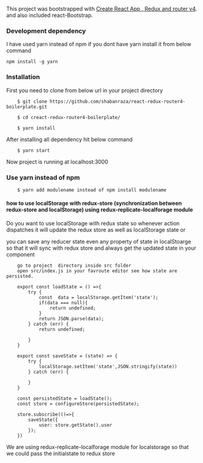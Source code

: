 This project was bootstrapped with [Create React App , Redux and router v4](https://github.com/facebookincubator/create-react-app).
and also included react-Bootstrap.


### Development dependency
I have used yarn instead of npm if you dont have yarn install it from below command

``` npm install -g yarn ```

### Installation
First you need to clone from below url in your project directory


```
    $ git clone https://github.com/shabanraza/react-redux-router4-boilerplate.git

    $ cd creact-redux-router4-boilerplate/

    $ yarn install
```


After installing all dependency hit below command

```
    $ yarn start
```

Now project is running at localhost:3000

### Use yarn instead of npm

```
    $ yarn add modulename instead of npm install modulename
```

#### how to use localStorage with redux-store (synchronization between redux-store and localStorage) using redux-replicate-localforage module

Do you want to use localStorage with redux state so whenever action dispatches it will update the redux store as well as localStorage state
or

you can save any reducer state even any property of state in localStoarge so that it will sync with redux store and always get the updated state in your component


```
    go to project  directory inside src folder
    open src/index.js in your favroute editor see how state are persisted.

    export const loadState = () =>{
        try {
            const  data = localStorage.getItem('state');
            if(data === null){
                return undefined;
            }
            return JSON.parse(data);
        } catch (err) {
            return undefined;

        }
    }

    export const saveState = (state) => {
        try {
            localStorage.setItem('state',JSON.stringify(state))
        } catch (err) {

        }
    }

    const persistedState = loadState();
    const store = configureStore(persistedState);

    store.subscribe(()=>{
        saveState({
            user: store.getState().user
        });
    })

```

We are using  redux-replicate-localforage module for localstorage so that we could pass the initialstate to redux store

